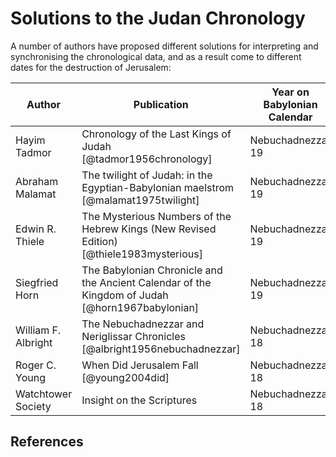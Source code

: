 # Solutions to the Judan Chronology

A number of authors have proposed different solutions for interpreting and synchronising
the chronological data, and as a result come to different dates for the destruction of Jerusalem:

| Author              | Publication                                                                                     | Year on Babylonian Calendar | Year BC |
|---------------------|-------------------------------------------------------------------------------------------------|-----------------------------|---------|
| Hayim Tadmor        | Chronology of the Last Kings of Judah [@tadmor1956chronology]                                   | Nebuchadnezzar 19           | 586     |
| Abraham Malamat     | The twilight of Judah: in the Egyptian-Babylonian maelstrom [@malamat1975twilight]              | Nebuchadnezzar 19           | 586     |
| Edwin R. Thiele     | The Mysterious Numbers of the Hebrew Kings (New Revised Edition) [@thiele1983mysterious]        | Nebuchadnezzar 19           | 586     |
| Siegfried Horn      | The Babylonian Chronicle and the Ancient Calendar of the Kingdom of Judah [@horn1967babylonian] | Nebuchadnezzar 19           | 586     |
| William F. Albright | The Nebuchadnezzar and Neriglissar Chronicles [@albright1956nebuchadnezzar]                     | Nebuchadnezzar 18           | 587     |
| Roger C. Young      | When Did Jerusalem Fall [@young2004did]                                                         | Nebuchadnezzar 18           | 587     |
| Watchtower Society  | Insight on the Scriptures                                                                       | Nebuchadnezzar 18           | 607(!)  |

## References